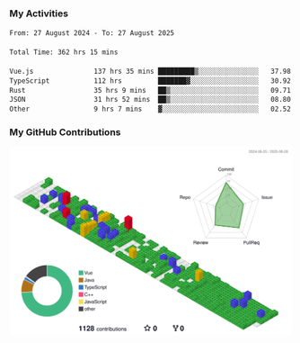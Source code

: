### My Activities

<!--START_SECTION:waka-->

```txt
From: 27 August 2024 - To: 27 August 2025

Total Time: 362 hrs 15 mins

Vue.js               137 hrs 35 mins █████████▒░░░░░░░░░░░░░░░   37.98 %
TypeScript           112 hrs         ███████▓░░░░░░░░░░░░░░░░░   30.92 %
Rust                 35 hrs 9 mins   ██▒░░░░░░░░░░░░░░░░░░░░░░   09.71 %
JSON                 31 hrs 52 mins  ██▒░░░░░░░░░░░░░░░░░░░░░░   08.80 %
Other                9 hrs 7 mins    ▓░░░░░░░░░░░░░░░░░░░░░░░░   02.52 %
```

<!--END_SECTION:waka-->

### My GitHub Contributions

![](./profile-3d-contrib/profile-gitblock.svg)
